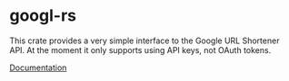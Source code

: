 googl-rs
========
This crate provides a very simple interface to the Google URL Shortener API. At the moment it only
supports using API keys, not OAuth tokens.

[Documentation](http://retep998.github.io/googl-rs/googl/)
